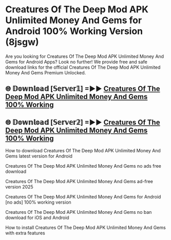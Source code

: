 # Creatures Of The Deep Mod APK Unlimited Money And Gems for Android 100% Working Version (8jsgw)

Are you looking for Creatures Of The Deep Mod APK Unlimited Money And Gems for Android Apps? Look no further! We provide free and safe download links for the official Creatures Of The Deep Mod APK Unlimited Money And Gems Premium Unlocked.

## 🌐 𝔻𝕠𝕨𝕟𝕝𝕠𝕒𝕕 [𝕊𝕖𝕣𝕧𝕖𝕣𝟙] =►► [Creatures Of The Deep Mod APK Unlimited Money And Gems 100% Working](https://modyoloo.pages.dev?q=Creatures+Of+The+Deep+Mod+APK+Unlimited+Money+And+Gems)

## 🌐 𝔻𝕠𝕨𝕟𝕝𝕠𝕒𝕕 [𝕊𝕖𝕣𝕧𝕖𝕣𝟚] =►► [Creatures Of The Deep Mod APK Unlimited Money And Gems 100% Working](https://modyoloo.pages.dev?q=Creatures+Of+The+Deep+Mod+APK+Unlimited+Money+And+Gems)

How to download Creatures Of The Deep Mod APK Unlimited Money And Gems latest version for Android

Creatures Of The Deep Mod APK Unlimited Money And Gems no ads free download

Creatures Of The Deep Mod APK Unlimited Money And Gems ad-free version 2025

Creatures Of The Deep Mod APK Unlimited Money And Gems for Android [no ads] 100% working version

Creatures Of The Deep Mod APK Unlimited Money And Gems no ban download for iOS and Android

How to install Creatures Of The Deep Mod APK Unlimited Money And Gems with extra features